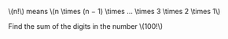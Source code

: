 \\(n!\\) means \\(n \\times (n − 1) \\times ... \\times 3 \\times 2 \\times 1\\)

Find the sum of the digits in the number \\(100!\\)
